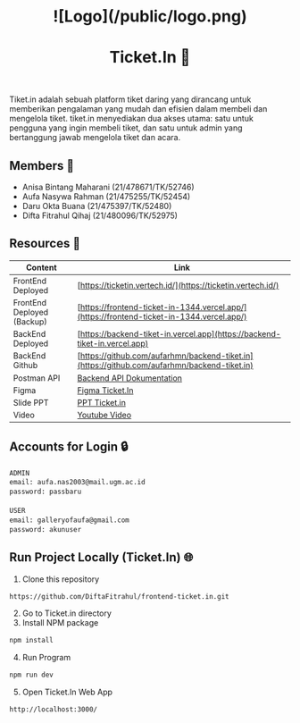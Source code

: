 <h1 align="center">![Logo](/public/logo.png)</h1>
<strong><h1 align="center">Ticket.In 🎫</h1></strong><br>

Tiket.in adalah sebuah platform tiket daring yang dirancang untuk memberikan pengalaman yang mudah dan efisien 
dalam membeli dan mengelola tiket. tiket.in menyediakan dua akses utama: satu untuk pengguna yang ingin membeli tiket, dan satu untuk admin yang bertanggung jawab mengelola tiket dan acara.

## Members 🦰
* Anisa Bintang Maharani (21/478671/TK/52746)
* Aufa Nasywa Rahman (21/475255/TK/52454)
* Daru Okta Buana (21/475397/TK/52480)
* Difta Fitrahul Qihaj (21/480096/TK/52975) <br>

## Resources 📗
| Content | Link |
| --- | --- |
| FrontEnd Deployed | [https://ticketin.vertech.id/](https://ticketin.vertech.id/) |
| FrontEnd Deployed (Backup) | [https://frontend-ticket-in-1344.vercel.app/](https://frontend-ticket-in-1344.vercel.app/) |
| BackEnd Deployed | [https://backend-tiket-in.vercel.app](https://backend-tiket-in.vercel.app) |
| BackEnd Github | [https://github.com/aufarhmn/backend-tiket.in](https://github.com/aufarhmn/backend-tiket.in) |
| Postman API | [Backend API Dokumentation](https://www.postman.com/aufarhmn/workspace/tiket-in/collection/24138340-4086676b-711e-4de4-a817-42f1d31bb838?action=share&creator=24138340) |
| Figma | [Figma Ticket.In](https://www.figma.com/file/er08vyAtQ0sa2jUPql4tzw/Website-Event-Ticketing-(Community)?type=design&node-id=304%3A3&mode=design&t=VYVMMGikEEyarKRk-1) |
| Slide PPT | [PPT Ticket.in](https://www.canva.com/design/DAFznwImXbU/CZBHuyrEJPlXawNl3lcoPQ/edit?utm_content=DAFznwImXbU&utm_campaign=designshare&utm_medium=link2&utm_source=sharebutton) |
| Video | [Youtube Video](https://youtu.be/zofWNYYstts?si=wmX5I8gVmvmzAy1s) |

## Accounts for Login 🔒
```bash
ADMIN
email: aufa.nas2003@mail.ugm.ac.id
password: passbaru

USER
email: galleryofaufa@gmail.com
password: akunuser
```

## Run Project Locally (Ticket.In) 🌐
   1. Clone this repository
```bash
https://github.com/DiftaFitrahul/frontend-ticket.in.git
```
   2. Go to Ticket.in directory
   3. Install NPM package
```bash
npm install
```
   4. Run Program
```bash
npm run dev
```
   5. Open Ticket.In Web App
```bash
http://localhost:3000/
```
